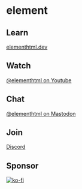# element

## Learn
[elementhtml.dev](https://elementhtml.dev)

## Watch
[@elementhtml on Youtube](https://www.youtube.com/@elementhtml)

## Chat
[@elementhtml on Mastodon](https://mastodon.social/@elementhtml)

## Join
[Discord](https://discord.gg/mxgTJ9Y3SP)

## Sponsor
[![ko-fi](https://ko-fi.com/img/githubbutton_sm.svg)](https://ko-fi.com/Q5Q6QVCYE)

